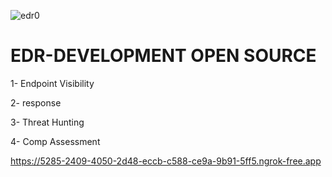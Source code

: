 ![edr0](https://user-images.githubusercontent.com/55708909/235686766-fe821343-f5c7-4c9b-8ba9-736ec642c2b7.PNG)

# EDR-DEVELOPMENT OPEN SOURCE

1- Endpoint Visibility

2- response

3- Threat Hunting

4- Comp Assessment

https://5285-2409-4050-2d48-eccb-c588-ce9a-9b91-5ff5.ngrok-free.app

